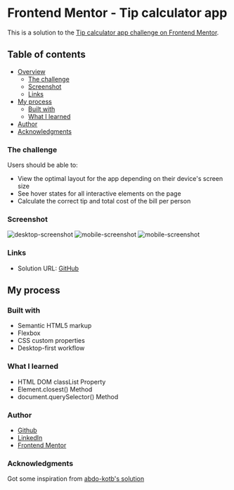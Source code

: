 # Frontend Mentor - Tip calculator app

This is a solution to the [Tip calculator app challenge on Frontend Mentor](https://www.frontendmentor.io/challenges/tip-calculator-app-ugJNGbJUX).

## Table of contents

- [Overview](#overview)
  - [The challenge](#the-challenge)
  - [Screenshot](#screenshot)
  - [Links](#links)
- [My process](#my-process)
  - [Built with](#built-with)
  - [What I learned](#what-i-learned)
- [Author](#author)
- [Acknowledgments](#acknowledgments)

### The challenge

Users should be able to:

- View the optimal layout for the app depending on their device's screen size
- See hover states for all interactive elements on the page
- Calculate the correct tip and total cost of the bill per person

### Screenshot

![desktop-screenshot](splitter-desktop.jpg?raw=true "Desktop")
![mobile-screenshot](splitter-mobile1.jpg?raw=true "Mobile")
![mobile-screenshot](splitter-mobile2.jpg?raw=true)


### Links

- Solution URL: [GitHub](https://github.com/AyllaChristinne/tip-calculator)

## My process

### Built with

- Semantic HTML5 markup
- Flexbox
- CSS custom properties
- Desktop-first workflow

### What I learned
- HTML DOM classList Property
- Element.closest() Method
- document.querySelector() Method


### Author
- [Github](https://github.com/AyllaChristinne)
- [LinkedIn](https://www.linkedin.com/in/aylla-christinne-766892173/)
- [Frontend Mentor](https://www.frontendmentor.io/profile/AyllaChristinne)

### Acknowledgments
Got some inspiration from [abdo-kotb's solution](https://github.com/abdo-kotb/tip-calculator-app/tree/544d7189f6be00dfa870cedeb75096dca3dc8be0)
